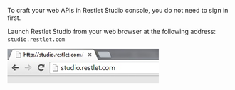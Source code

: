 To craft your web APIs in Restlet Studio console, you do not need to sign in first. 

Launch Restlet Studio from your web browser at the following address:  
`studio.restlet.com`

![Restlet Studio from your web browser](images/03.jpg "Restlet Studio from your web browser")